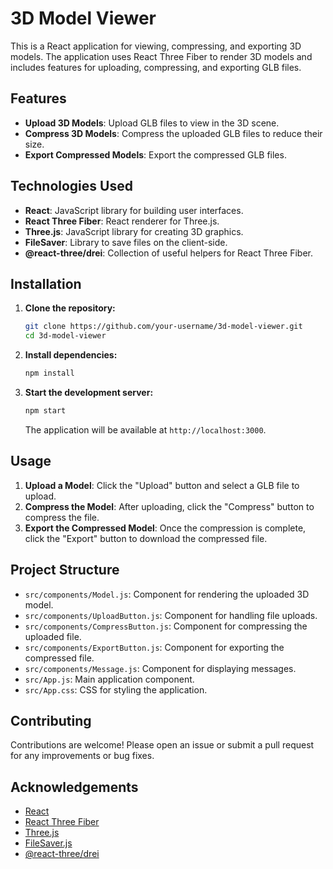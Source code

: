 # 3D Model Viewer

This is a React application for viewing, compressing, and exporting 3D models. The application uses React Three Fiber to render 3D models and includes features for uploading, compressing, and exporting GLB files.

## Features

- **Upload 3D Models**: Upload GLB files to view in the 3D scene.
- **Compress 3D Models**: Compress the uploaded GLB files to reduce their size.
- **Export Compressed Models**: Export the compressed GLB files.

## Technologies Used

- **React**: JavaScript library for building user interfaces.
- **React Three Fiber**: React renderer for Three.js.
- **Three.js**: JavaScript library for creating 3D graphics.
- **FileSaver**: Library to save files on the client-side.
- **@react-three/drei**: Collection of useful helpers for React Three Fiber.

## Installation

1. **Clone the repository:**

   ```bash
   git clone https://github.com/your-username/3d-model-viewer.git
   cd 3d-model-viewer
   ```

2. **Install dependencies:**

   ```bash
   npm install
   ```

3. **Start the development server:**

   ```bash
   npm start
   ```

   The application will be available at `http://localhost:3000`.

## Usage

1. **Upload a Model**: Click the "Upload" button and select a GLB file to upload.
2. **Compress the Model**: After uploading, click the "Compress" button to compress the file.
3. **Export the Compressed Model**: Once the compression is complete, click the "Export" button to download the compressed file.

## Project Structure

- `src/components/Model.js`: Component for rendering the uploaded 3D model.
- `src/components/UploadButton.js`: Component for handling file uploads.
- `src/components/CompressButton.js`: Component for compressing the uploaded file.
- `src/components/ExportButton.js`: Component for exporting the compressed file.
- `src/components/Message.js`: Component for displaying messages.
- `src/App.js`: Main application component.
- `src/App.css`: CSS for styling the application.

## Contributing

Contributions are welcome! Please open an issue or submit a pull request for any improvements or bug fixes.

## Acknowledgements

- [React](https://reactjs.org/)
- [React Three Fiber](https://github.com/pmndrs/react-three-fiber)
- [Three.js](https://threejs.org/)
- [FileSaver.js](https://github.com/eligrey/FileSaver.js)
- [@react-three/drei](https://github.com/pmndrs/drei)
